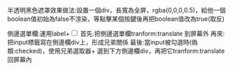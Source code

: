 半透明黑色遮罩效果做法:設置一個div，長寬為全屏，rgba(0,0,0,0.5)，給他一個boolean值初始為false不渲染，等點擊某個按鍵後再把boolean值改為true(取反)

側邊選單欄:運用label+<input type='checkbox'/>
  首先:把側邊選單欄tranform:translate  到屏幕外
  再來:把input標籤寫在側邊欄div上，形成兄弟關係
  最後:當input被勾選時(偽類:checked)，使用兄弟選取器+ 選到下方側邊欄div，再把它tranform:translate回屏幕內
